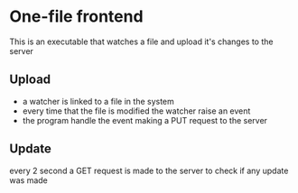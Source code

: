 # One-file frontend

This is an executable that watches a file and upload it's changes to the server

## Upload

- a watcher is linked to a file in the system
- every time that the file is modified the watcher raise an event
- the program handle the event making a PUT request to the server

## Update

every 2 second a GET request is made to the server to check if any update was made
 